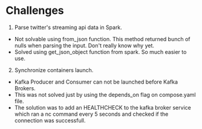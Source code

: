  # Challenges
1. Parse twitter's streaming api data in Spark.
- Not solvable using from_json function. This method returned bunch of nulls
  when parsing the input. Don't really know why yet. 
- Solved using get_json_object function from spark. So much easier to use.

2. Synchronize containers launch.
- Kafka Producer and Consumer can not be launched before Kafka Brokers.
- This was not solved just by using the depends_on flag on compose.yaml file.
- The solution was to add an HEALTHCHECK to the kafka broker service which
  ran a nc command every 5 seconds and checked if the connection was
successfull. 
